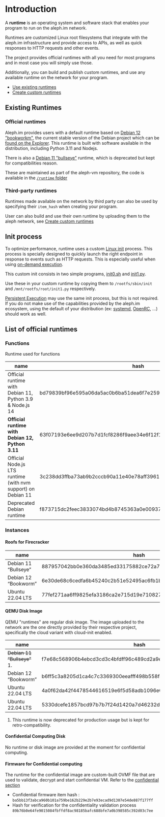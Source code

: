 # Introduction

A **runtime** is an operating system and software stack that enables your program to run on the aleph.im network.

Runtimes are customized Linux root filesystems that integrate with the aleph.im infrastructure and provide access to
APIs, as well as quick responses to HTTP requests and other events.

The project provides official runtimes with all you need for most programs and in most case you will simply use those.

Additionally, you can build and publish custom runtimes, and use any available runtime on the network for your program.

- [Use existing runtimes](#existing-runtimes)
- [Create custom runtimes](./custom.md)

## Existing Runtimes
### Official runtimes

Aleph.im provides users with a default runtime based on [Debian 12 "bookworkm"](https://wiki.debian.org/DebianBookworm),
the current stable version of the Debian project which can
be [found on the Explorer](https://explorer.aleph.im/address/ETH/0x101d8D16372dBf5f1614adaE95Ee5CCE61998Fc9/message/STORE/63f07193e6ee9d207b7d1fcf8286f9aee34e6f12f101d2ec77c1229f92964696).
This runtime is built with software available in the distribution, including Python 3.11 and Nodejs.

There is also a [Debian 11 "bullseye"](https://wiki.debian.org/DebianBullseye) runtime, which is deprecated but kept for compatibilities reason.

These are maintained as part of the aleph-vm  repository, the code is available in the [`/runtime` folder](https://github.com/aleph-im/aleph-vm/tree/main/runtimes) 

[//]: # (Not available yet)

[//]: # (### Official minimal runtime for binaries &#40;Rust, Go, ...&#41;)

[//]: # ()

[//]: # (This official minimal runtime is designed to run Linux binaries quickly and efficiently. It is built on a minimal)

[//]: # (system, and does not include interpreters or virtual machines for popular programming languages. This makes launching)

[//]: # (# &#40;binaries fast and efficient.&#41;)

### Third-party runtimes

Runtimes made available on the network by third party can also be used by specifying their `item_hash` when creating your program.

User can also build and use their own runtime by uploading them to the aleph network, see  [Create custom runtimes](./custom.md)

##  Init process

To optimize performance, runtime uses a custom [Linux init](https://en.wikipedia.org/wiki/Init) process. This
process is specially designed to quickly launch the right endpoint in response to events such as HTTP requests. This is
especially useful when using [on-demand execution](../index.md#on-demand-execution).

This custom init consists in two simple programs, [init0.sh](https://raw.githubusercontent.com/aleph-im/aleph-vm/main/runtimes/aleph-alpine-3.13-python/init0.sh) and [init1.py](https://raw.githubusercontent.com/aleph-im/aleph-vm/main/runtimes/aleph-alpine-3.13-python/init1.py).

Use these in your custom runtime by copying them to `/rootfs/sbin/init` and 
`/mnt/rootfs/root/init1.py` respectively.

[Persistent Execution](../index.md#persistent-execution) may use the same init process, but this is not required. If you do not make use
of the capabilities provided by the aleph.im ecosystem, using the default of your distribution 
(ex: [systemd](https://systemd.io/), [OpenRC](https://github.com/OpenRC/openrc), ...) should work as well.

## List of official runtimes



### Functions
Runtime used for functions

| name                                                         | hash                                                                | filesystem |
|--------------------------------------------------------------|---------------------------------------------------------------------|------------|
| Official runtime with Debian 11, Python 3.9 & Node.js 14     | bd79839bf96e595a06da5ac0b6ba51dea6f7e2591bb913deccded04d831d29f4    | ext4       |
| **Official runtime with Debian 12, Python 3.11**             | 63f07193e6ee9d207b7d1fcf8286f9aee34e6f12f101d2ec77c1229f92964696    | ext4       |
| Official Node.js LTS runtime (with nvm support) on Debian 11 | 3c238dd3ffba73ab9b2cccb90a11e40e78aff396152de922a6d794a0a65a305e    | ext4       |
| Deprecated Debian runtime                                    | f873715dc2feec3833074bd4b8745363a0e0093746b987b4c8191268883b2463    | ext4       |


[//]: # (Web and current SDK)
[//]: # (`63f07193e6ee9d207b7d1fcf8286f9aee34e6f12f101d2ec77c1229f92964696`)
[//]: # (Old doc)
[//]: # (`bd79839bf96e595a06da5ac0b6ba51dea6f7e2591bb913deccded04d831d29f4`)
[//]: # (Old one in the SDK)
[//]: # (`f873715dc2feec3833074bd4b8745363a0e0093746b987b4c8191268883b2463`)

### Instances

#### Roofs for Firecracker
| name                 | hash                                                             | filesystem |
|----------------------|------------------------------------------------------------------|------------|
| Debian 11 “Bullseye” | 887957042bb0e360da3485ed33175882ce72a70d79f1ba599400ff4802b7cee7 | BTRFS      |
| Debian 12 “Bookworm” | 6e30de68c6cedfa6b45240c2b51e52495ac6fb1bd4b36457b3d5ca307594d595 | BTRFS      |
| Ubuntu 22.04 LTS     | 77fef271aa6ff9825efa3186ca2e715d19e7108279b817201c69c34cedc74c27 | BTRFS      |


#### QEMU Disk Image
QEMU "runtimes" are regular disk image. The image uploaded to the network are the one directly provided by their respective project, specifically the cloud variant with cloud-init enabled.

| name                        | hash                                                             | filesystem |
|-----------------------------|------------------------------------------------------------------|------------|
| ~~Debian 11 “Bullseye”~~ 1. | f7e68c568906b4ebcd3cd3c4bfdff96c489cd2a9ef73ba2d7503f244dfd578de | disk img   |
| Debian 12 “Bookworm”        | b6ff5c3a8205d1ca4c7c3369300eeafff498b558f71b851aa2114afd0a532717 | disk img   |
| Ubuntu 22.04 LTS            | 4a0f62da42f4478544616519e6f5d58adb1096e069b392b151d47c3609492d0c | disk img   |
| Ubuntu 22.04 LTS            | 5330dcefe1857bcd97b7b7f24d1420a7d46232d53f27be280c8a7071d88bd84e | disk img   |

1. This runtime is now deprecated for production usage but is kept for retro-compatibility.

#### Confidential Computing Disk
No runtime or disk image are provided at the moment for confidential computing.

#### Firmware for Confidential computing
The runtime for the confidential image are custom-built OVMF file that are used to validate, decrypt and start confidential VM. Refer to the [confidential section](../../computing/confidential/index.md)

* Confidential firmware item hash : `ba5bb13f3abca960b101a759be162b229e2b7e93ecad9d1307e54de887f177ff`
* Hash for verification for the confidentiality validation process `89b76b0e64fe9015084fbffdf8ac98185bafc688bfe7a0b398585c392d03c7ee`
